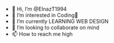 - 👋 Hi, I’m @ElnazT1994
- 👀 I’m interested in Coding🦖
- 🌱 I’m currently LEARNING WEB DESIGN 
- 💞️ I’m looking to collaborate on mind
- 📫 How to reach me high

<!---
ElnazT1994/ElnazT1994 is a ✨ special ✨ repository because its `README.md` (this file) appears on your GitHub profile.
You can click the Preview link to take a look at your changes.
--->
